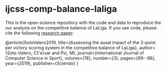 # ijcss-comp-balance-laliga

This is the open-science repository with the code and data to reproduce the our analysis on the competitive balance of LaLiga.
If you use code, please cite the following [research paper](https://content.sciendo.com/view/journals/ijcss/18/3/article-p69.xml):

@article{SotoValero2019,
  title={Assessing the ausal impact of the 3-point per victory scoring system in the competitive balance of LaLiga},
  author={Soto-Valero, C{\'e}sar and Pic, M},
  journal={International Journal of Computer Science in Sport},
  volume={18},
  number={3},
  pages={69--88},
  year={2019},
  publisher={Sciendo}
}
